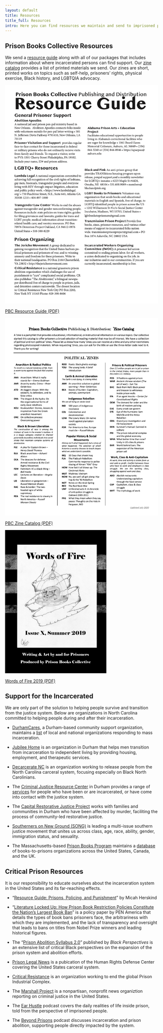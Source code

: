 ```yaml
---
layout: default
title: Resources
title_full: Resources
intro: Here you can find resources we maintain and send to imprisoned people as well as links to local and national prisoner support organizations.
---
```


<h2>Prison Books Collective Resources</h2>

<p class="content-container-width">We send a <a href="https://drive.google.com/file/d/1J5VOOqcyBaVh_npk8W3FlZIn4uGoIwL4/view?usp=sharing">resource guide</a> along with all of our packages that includes information about where incarcerated persons can find support. Our <a href="https://drive.google.com/file/d/1bFVwI6wjujZ8CeYVQ0sfIPPQTFyjFguK/view?usp=sharing">zine catalog</a> provides a list of printed materials we send. Our zines are short, printed works on topics such as self-help, prisoners’ rights, physical exercise, Black history, and LGBTQIA advocacy.</p>

<div class="resource-array">
	<a href="https://drive.google.com/file/d/1J5VOOqcyBaVh_npk8W3FlZIn4uGoIwL4/view?usp=sharing">
		<img src="/img/resource-resource-guide.png" alt="">
		<p>PBC Resource Guide (PDF)</p>
	</a>
	<a href="{{ site.zine_catalog}}">
		<img src="/img/resource-zine-catalog.png" alt="">
		<p>PBC Zine Catalog (PDF)</p>
	</a>
	<a href="https://drive.google.com/file/d/1AGHbq9dWWUdB4L54iyiKvsGArzP9vIpT/view?usp=sharing">
		<img src="/img/resource-words-of-fire-2018.png" alt="">
		<p>Words of Fire 2019 (PDF)</p>
	</a>
</div>

<div class="content-left">
	<h2 id="support-for-incarcerated">Support for the Incarcerated</h2>
	<p>We are only part of the solution to helping people survive and transition from the justice system. Below are organizations in North Carolina committed to helping people during and after their incarceration.</p>
	<ul>
		<li><p><a href="https://durhamcares.org">DurhamCares</a>, a Durham-based community support organization, maintains a <a href="https://durhamcares.org/organizations-responding-to-mass-incarceration/">list</a> of local and national organizations responding to mass incarceration.</p></li>
		<li><p><a href="http://www.jubilee-home.org/">Jubilee Home</a> is an organization in Durham that helps men transition from incarceration to independent living by providing housing, employment, and therapeutic services.</p></li>
		<li><p><a href="https://www.decarceratenownc.com/about">Decarcerate NC</a> is an organization working to release people from the North Carolina carceral system, focusing especially on Black North Carolinians.</p></li>
		<li><p>The <a href="https://www.dconc.gov/government/departments-a-e/criminal-justice-resource-center">Criminal Justice Resource Center</a> in Durham provides a range of <a href="https://www.dconc.gov/home/showdocument?id=29031">services</a> for people who have been or are incarcerated, or have come into contact with the justice system.</p></li>
		<li><p>The <a href="https://capitalrestorativejustice.org/">Capital Restorative Justice Project</a> works with families and communities in Durham who have been affected by murder, faciliting the process of community-led restorative justice.</p></li>
		<li><p><a href="https://southernersonnewground.org/">Southerners on New Ground (SONG)</a> is leading a multi-issue southern justice movement that unites us across class, age, race, ability, gender, immigration status, and sexuality.</p></li>
		<li><p>The Massachusetts-based <a href="https://prisonbookprogram.org/">Prison Books Program</a> maintains a <a href="https://prisonbookprogram.org/prisonbooknetwork/">database</a> of books-to-prisons organizations across the United States, Canada, and the UK.</p></li>
	</ul>
</div>

<div class="content-left">
	<h2 id="critical-prison-resources">Critical Prison Resources</h2>
	<p>It is our responsibility to educate ourselves about the incarceration system in the United States and its far-reaching effects.</p>
	<ul>
		<li><p>“<a href="Resource Guide: Prisons, Policing, and Punishment">Resource Guide: Prisons, Policing, and Punishment</a>” by Micah Herskind</p></li>
		<li><p>“<a href="https://pen.org/wp-content/uploads/2019/09/literature-locked-up-report-9.24.19.pdf">Literature Locked Up: How Prison Book Restriction Policies Constitute the Nation’s Largest Book Ban</a>” is a policy paper by PEN America that details the types of book bans prisoners face, the arbitrariness with which they are implemented, and the lack of transparency and oversight that leads to bans on titles from Nobel Prize winners and leading historical figures.</p></li>
		<li><p>The “<a href="https://www.aaihs.org/prison-abolition-syllabus-2-0/">Prison Abolition Syllabus 2.0</a>” published by <i>Black Perspectives</i> is an extensive list of critical Black perspectives on the expansion of the prison system and abolition efforts.</p></li>
		<li><p><a href="https://www.prisonlegalnews.org/">Prison Legal News</a> is a pubication of the Human Rights Defense Center covering the United States carceral system. </p></li>
		<li><p><a href="http://criticalresistance.org/">Critical Resistance</a> is an organization working to end the global Prison Industrial Complex.</p></li>
		<li><p>The <a href="https://www.themarshallproject.org/">Marshall Project</a> is a nonpartisan, nonprofit news organiztion reporting on criminal justice in the United States.</p></li>
		<li><p>The <a href="https://www.earhustlesq.com/">Ear Hustle</a> podcast covers the daily realities of life inside prison, told from the perspective of imprisoned people.</p></li>
		<li><p>The <a href="https://shadowproof.com/beyond-prisons/">Beyond Prisons</a> podcast discusses incarceration and prison abolition, supporting people directly impacted by the system.</p></li>
	</ul>
</div>

